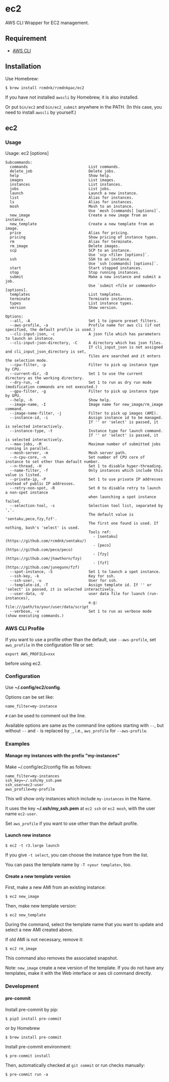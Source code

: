 # ec2

AWS CLI Wrapper for EC2 management.

## Requirement

- [AWS CLI](https://aws.amazon.com/cli/)

## Installation

Use Homebrew:

```
$ brew install rcmdnk/rcmdnkpac/ec2
```

If you have not installed `awscli` by Homebrew, it is also installed.

Or put `bin/ec2` and `bin/ec2_submit` anywhere in the PATH.
(In this case, you need to install `awscli` by yourself.)

## ec2

### Usage

Usage: ec2 <subcommand> \[options\]

```
Subcommands:
  commands                           List commands.
  delete_job                         Delete jobs.
  help                               Show help.
  images                             List images.
  instances                          List instances.
  jobs                               List jobs.
  launch                             Launch a new instance.
  list                               Alias for instances.
  ls                                 Alias for instances.
  mosh                               Mosh to an instance.
                                     Use `mosh [commands] [options]`.
  new_image                          Create a new image from an instance.
  new_template                       Create a new template from an image.
  price                              Alias for pricing.
  pricing                            Show pricing of instance types.
  rm                                 Alias for terminate.
  rm_image                           Delete images.
  scp                                SCP to an instance.
                                     Use `scp <file> [options]`.
  ssh                                SSH to an instance.
                                     Use `ssh [commands] [options]`.
  start                              Start stopped instances.
  stop                               Stop running instances.
  submit                             Make a new instance and submit a job.
                                     Use `submit <file or commands> [options].
  templates                          List templates.
  terminate                          Terminate instances.
  types                              List instance types.
  version                            Show version.

Options:
  --all, -A                          Set 1 to ignore preset filters.
  --aws-profile, -a                  Profile name for aws cli (if not specified, the default profile is used.)
  --cli-input-json, -c               A json file which has parameters to launch an instance.
  --cli-input-json-directory, -C     A directory which has json files.
                                     If cli_input_json is not assigned and cli_input_json_directory is set,
                                     files are searched and it enters the selection mode.
  --cpu-filter, -p                   Filter to pick up instance type by CPU.
  --current-dir, -D                  Set 1 to use the current directory as the working directory.
  --dry-run, -d                      Set 1 to run as dry run mode (modification commands are not executed.)
  --gpu-filter, -g                   Filter to pick up instance type by GPU.
  --help, -h                         Show help.
  --image-name, -I                   Image name for new_image/rm_image command.
  --image-name-filter, -j            Filter to pick up images (AMI).
  --instance-id, -i                  Assign instance id to be managed.
                                     If '' or 'select' is passed, it is selected interactively.
  --instance-type, -t                Instance type for launch command.
                                     If '' or 'select' is passed, it is selected interactively.
  --max-jobs, -M                     Maximum number of submitted jobs running in parallel.
  --mosh-server, -m                  Mosh server path.
  --n-cpu-core, -n                   Set number of CPU core of instance to set other than default number.
  --n-thread, -H                     Set 1 to disable hyper-threading.
  --name-filter, -f                  Only instances which include this value is listed.
  --private-ip, -P                   Set 1 to use private IP addresses instead of public IP addresses.
  --retry-non-spot, -R               Set 0 to disable retry to launch a non-spot instance
                                     when launching a spot instance failed.
  --selection-tool, -s               Selection tool list, separated by ','.
                                     The default value is 'sentaku,peco,fzy,fzf'.
                                     The first one found is used. If nothing, bash's 'select' is used.
                                     Tools ref:
                                       - [sentaku](https://github.com/rcmdnk/sentaku/)
                                       - [peco](https://github.com/peco/peco)
                                       - [fzy](https://github.com/jhawthorn/fzy)
                                       - [fzf](https://github.com/junegunn/fzf)
  --spot-instance, -S                Set 1 to launch a spot instance.
  --ssh-key, -k                      Key for ssh.
  --ssh-user, -u                     User for ssh.
  --template-id, -T                  Assign template id. If '' or 'select' is passed, it is selected interactively.
  --user-data, -U                    user data file for luanch (run-instances),
                                     e.g: file:///path/to/your/user/data/script
  --verbose, -v                      Set 1 to run as verbose mode (show executing commands.)
```

### AWS CLI Profile

If you want to use a profile other than the default,
use `--aws-profile`, set `aws_profile` in the configuration file or
set:

```
export AWS_PROFILE=xxx
```

before using ec2.

### Configuration

Use **~/.config/ec2/config**.

Options can be set like:

```
name_filter=my-instance
```

`#` can be used to comment out the line.

Available options are same as the command line options starting with `--`, but without `--` and `-` is replaced by `_`,
i.e., `aws_profile` for `--aws-profile`.

### Examples

#### Manage my instances with the prefix "my-instances"

Make ~/.config/ec2/config file as follows:

```
name_filter=my-instances
ssh_key=~/.ssh/my_ssh.pem
ssh_user=ec2-user
aws_profile=my-profile
```

This will show only instances which include `my-instances` in the Name.

It uses the key **~/.ssh/my_ssh.pem** at `ec2 ssh` or `ec2 mosh`, with the user name `ec2-user`.

Set `aws_profile` if you want to use other than the default profile.

#### Launch new instance

```
$ ec2 -t r3.large launch
```

If you give `-t select`, you can choose the instance type from the list.

You can pass the template name by `-T <your template>`, too.

#### Create a new template version

First, make a new AMI from an existing instance:

```
$ ec2 new_image
```

Then, make new template version:

```
$ ec2 new_template
```

During the command, select the template name that you want to update
and select a new AMI created above.

If old AMI is not necessary, remove it:

```
$ ec2 rm_image
```

This command also removes the associated snapshot.

Note: `new_image` create a new version of the template. If you do not have any templates,
make it with the Web interface or aws cli command directly.

### Development

#### pre-commit

Install pre-commit by pip:

```
$ pip3 install pre-commit
```

or by Homebrew

```
$ brew install pre-commit
```

Install pre-commit environment:

```
$ pre-commit install
```

Then, automatically checked at `git commit` or run checks manually:

```
$ pre-commit run -a
```
